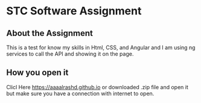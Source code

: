 # STC Software Assignment

## About the Assignment
This is a test for know my skills in Html, CSS, and Angular and I am using ng services to call the API and showing it on the page.

## How you open it
Clicl Here https://aaaalrashd.github.io or
downloaded .zip file and open it but make sure you have a connection with internet to open.

